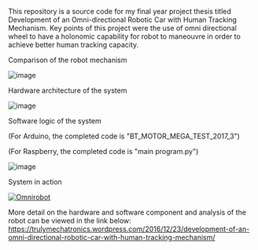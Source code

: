 This repository is a source code for my final year project thesis titled Development of an Omni-directional Robotic Car with Human Tracking Mechanism. Key points of this project were the use of omni directional wheel to have a holonomic capability for robot to maneouvre in order to achieve better human tracking capacity.

Comparison of the robot mechanism

![image](https://github.com/user-attachments/assets/c27040a5-e4cc-48ff-bd53-166fa160393a)

Hardware architecture of the system

![image](https://github.com/user-attachments/assets/d7808617-5b47-44f5-a266-9fa04ee39fb9)

Software logic of the system

(For Arduino, the completed code is "BT_MOTOR_MEGA_TEST_2017_3")

(For Raspberry, the completed code is "main program.py")

![image](https://github.com/user-attachments/assets/1c7339c4-531b-477a-a917-df8164af1312)

System in action

[![Omnirobot](https://img.youtube.com/vi/1kFn3fKnIVM/0.jpg)](https://www.youtube.com/watch?v=1kFn3fKnIVM)

More detail on the hardware and software component and analysis of the robot can be viewed in the link below:
https://trulymechatronics.wordpress.com/2016/12/23/development-of-an-omni-directional-robotic-car-with-human-tracking-mechanism/
